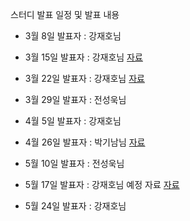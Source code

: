 스터디 발표 일정 및 발표 내용 

+ 3월 8일 발표자 : 강재호님
+ 3월 15일 발표자 : 강재호님 [자료](https://docs.google.com/presentation/d/1PzF2EFHUZEAZqAYFYQHGmaDCfT2qHGADX7msVPQhKsQ/edit#slide=id.p)
+ 3월 22일 발표자 : 강재호님 
[자료](https://docs.google.com/presentation/d/1KhW8rF7HOEIHv1aQZcQQPKE38q-jSHO0PSG5vE1szkc/edit)

+ 3월 29일 발표자  : 전성욱님 

+ 4월 5일 발표자 : 강재호님 
+ 4월 26일 발표자 : 박기남님 [자료](./3장/chapter3.md)
+ 5월 10일 발표자 : 전성욱님 
+ 5월 17일 발표자 : 강재호님  예정 자료 [자료](./dist-tensorflow.pdf)
+ 5월 24일 발표자 : 강재호님 
